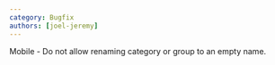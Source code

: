 ```yaml
---
category: Bugfix
authors: [joel-jeremy]
---
```


Mobile - Do not allow renaming category or group to an empty name.
